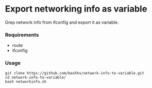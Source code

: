 # Export networking info as variable 
Grep network info from ifconfig and export it as variable.
### Requirements
* route
* ifconfig
### Usage
```
git clone https://github.com/bashhs/network-info-to-variable.git
cd network-info-to-variable/
bash networkinfo.sh
```
